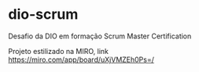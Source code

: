 # dio-scrum
Desafio da DIO em formação Scrum Master Certification 

Projeto estilizado na MIRO, link https://miro.com/app/board/uXjVMZEh0Ps=/

